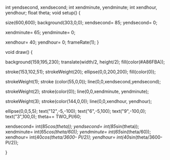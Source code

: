 
int yendsecond, xendsecond;
int xendminute, yendminute;
int xendhour, yendhour;
float theta; 
void setup()
{
  
  size(600,600);
  background(303,0,0);
  xendsecond= 85;
  yendsecond= 0;


  xendminute= 65;
  yendminute= 0;

  xendhour= 40;
  yendhour= 0;
  frameRate(1);
}

void draw()
{
   
background(159,195,230);
translate(width/2, height/2);
fill(color(#A86FBA));

stroke(153,102,51);
strokeWeight(20);
ellipse(0,0,200,200);
fill(color(0));

strokeWeight(1);
stroke (color(55,0,0));
line(0,0,xendsecond,yendsecond);


strokeWeight(2);
stroke(color(0));
line(0,0,xendminute, yendminute);

strokeWeight(3);
stroke(color(144,0,0));
line(0,0,xendhour, yendhour);

ellipse(0,0,5,5);
text("12",-5,-100);
text("6",-5,100);
text("9",-100,0);
text("3",100,0);
 theta+= TWO_PI/60;
 
 xendsecond= int(85*cos(theta));
 yendsecond= int(85*sin(theta));
 xendminute= int(65*cos(theta/60));
 yendminute= int(65*sin(theta/60));
 xendhour= int(40*cos(theta/3600- PI/2));
 yendhour= int(40*sin(theta/3600- PI/2));

}

